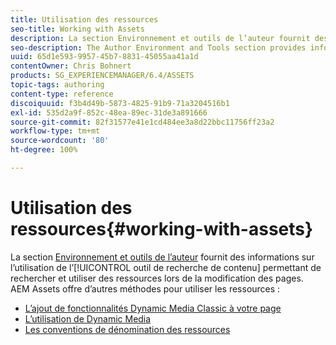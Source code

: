 ```yaml
---
title: Utilisation des ressources
seo-title: Working with Assets
description: La section Environnement et outils de l’auteur fournit des informations sur l’utilisation de l’outil de recherche de contenu permettant de rechercher et utiliser des ressources lors de la modification des pages. AEM Assets offre d’autres méthodes pour utiliser les ressources.
seo-description: The Author Environment and Tools section provides information about using Content Finder to find and use assets when editing pages. AEM Assets provides other methods for working with assets.
uuid: 65d1e593-9957-45b7-8831-45055aa41a1d
contentOwner: Chris Bohnert
products: SG_EXPERIENCEMANAGER/6.4/ASSETS
topic-tags: authoring
content-type: reference
discoiquuid: f3b4d49b-5873-4825-91b9-71a3204516b1
exl-id: 535d2a9f-852c-48ea-89ec-31de3a891666
source-git-commit: 82f31577e41e1cd484ee3a8d22bbc11756ff23a2
workflow-type: tm+mt
source-wordcount: '80'
ht-degree: 100%

---
```


# Utilisation des ressources{#working-with-assets}

La section [Environnement et outils de l’auteur](/help/sites-authoring/author-environment-tools.md) fournit des informations sur l’utilisation de l’[!UICONTROL outil de recherche de contenu] permettant de rechercher et utiliser des ressources lors de la modification des pages. AEM Assets offre d’autres méthodes pour utiliser les ressources :

* [L’ajout de fonctionnalités Dynamic Media Classic à votre page](/help/sites-classic-ui-authoring/manage-assets-classic-s7.md)
* [L’utilisation de Dynamic Media](/help/sites-classic-ui-authoring/dynamic-media-assets.md)
* [Les conventions de dénomination des ressources](/help/sites-classic-ui-authoring/asset-naming-conventions.md)
